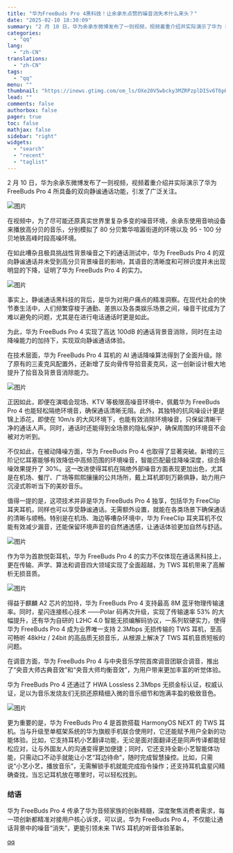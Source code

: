 ```yaml
---
title: "华为FreeBuds Pro 4黑科技！让余承东点赞的噪音消失术什么来头？"
date: "2025-02-10 18:30:09"
summary: "2 月 10 日，华为余承东微博发布了一则视频，视频着重介绍并实际演示了华为 FreeBuds Pr..."
categories:
  - "qq"
lang:
  - "zh-CN"
translations:
  - "zh-CN"
tags:
  - "qq"
menu: ""
thumbnail: "https://inews.gtimg.com/om_ls/OXe20V5wbcky3MZRPzplDISv6T6pHDp3_-9KNqOAKR9ZAAA_640360/0"
lead: ""
comments: false
authorbox: false
pager: true
toc: false
mathjax: false
sidebar: "right"
widgets:
  - "search"
  - "recent"
  - "taglist"
---
```


2 月 10 日，华为余承东微博发布了一则视频，视频着重介绍并实际演示了华为 FreeBuds Pro 4 所具备的双向静谧通话功能，引发了广泛关注。

![图片](https://inews.gtimg.com/om_bt/OMDMupSJJaEwLq4Qx4bpdgnqbX7ZVgsxPdSeKlwwHW0uMAA/1000)

在视频中，为了尽可能还原真实世界里复杂多变的噪音环境，余承东使用音响设备来播放高分贝的音乐，分别模拟了 80 分贝繁华喧嚣街道的环境以及 95 - 100 分贝地铁高峰时段高噪环境。

在如此嘈杂且极具挑战性背景噪音之下的通话测试中，华为 FreeBuds Pro 4 的双向静谧通话并未受到高分贝背景噪音的影响，其语音的清晰度和可辨识度并未出现明显的下降，证明了华为 FreeBuds Pro 4 的实力。

![图片](https://inews.gtimg.com/om_bt/O43cbF9AYReU1VNVcReyQJU3hO1edY3Mi76k172VOZlgwAA/641)

事实上，静谧通话黑科技的背后，是华为对用户痛点的精准洞察。在现代社会的快节奏生活中，人们频繁穿梭于通勤、差旅以及各类娱乐场景之间，噪音干扰成为了难以避免的问题，尤其是在进行电话通话时更是如此。

为此，华为 FreeBuds Pro 4 实现了高达 100dB 的通话背景音消除，同时在主动降噪能力的加持下，实现双向静谧通话体验。

在技术层面，华为 FreeBuds Pro 4 耳机的 AI 通话降噪算法得到了全面升级。除了原有的三麦克风配置外，还新增了反向骨传导拾音麦克风，这一创新设计极大地提升了拾音及背景音消除能力。

![图片](https://inews.gtimg.com/om_bt/O3vu5s7RdkkQTOs8svxN00k6LBT3YIYAh05jctATnYutsAA/641)

正因如此，即便在演唱会现场、KTV 等极限高噪音环境中，佩戴华为 FreeBuds Pro 4 也能轻松隔绝环境音，确保通话清晰无阻。此外，其独特的抗风噪设计更是锦上添花，即使在 10m/s 的大风环境下，也能有效消除环境噪音，只保留清晰干净的通话人声。同时，通话时还能得到全场景的隐私保护，确保周围的环境音不会被对方听到。

不仅如此，在被动降噪方面，华为 FreeBuds Pro 4 也取得了显著突破。新增的三阶记忆耳塞能够有效降低中高频范围的环境噪音，智能匹配最佳降噪深度，综合降噪效果提升了 30%。这一改进使得耳机在隔绝外部噪音方面表现更加出色，尤其是在机场、餐厅、广场等熙熙攘攘的公共场所，戴上耳机即刻万籁俱静，助力用户沉浸式聆听当下的美妙音乐。

值得一提的是，这项技术并非是华为 FreeBuds Pro 4 独享，包括华为 FreeClip 耳夹耳机，同样也可以享受静谧通话。无需额外设置，就能在各类场景下确保通话的清晰与顺畅。特别是在机场、海边等嘈杂环境中，华为 FreeClip 耳夹耳机不仅能有效减少漏音，还能保留环境声音的自然通透感，让通话体验更加自然与舒适。

![图片](https://inews.gtimg.com/om_bt/OlBq2eodMMXAoI3zmSZivncLo0C2bCXbNLWYMSNCppUdcAA/641)

作为华为首款悦彰耳机，华为 FreeBuds Pro 4 的实力不仅体现在通话黑科技上，更在传输、声学、算法和调音四大领域实现了全面超越，为 TWS 耳机带来了高解析无损音质。

![图片](https://inews.gtimg.com/om_bt/OB_EgmfJiK6AtCYXsssiGLG9Yd5CGeHqevyXnCSPMONwcAA/641)

得益于麒麟 A2 芯片的加持，华为 FreeBuds Pro 4 支持最高 8M 蓝牙物理传输速率。同时，星闪连接核心技术 ——Polar 码再次升级，实现了传输速率 53% 的大幅提升，还有华为自研的 L2HC 4.0 智能无损编解码协议，一系列软硬实力，使得华为 FreeBuds Pro 4 成为业界唯一支持 2.3Mbps 无损传输的 TWS 耳机，至高可畅听 48kHz / 24bit 的高品质无损音乐，从根源上解决了 TWS 耳机音质短板的问题。

在调音方面，华为 FreeBuds Pro 4 与中央音乐学院首席调音团联合调音，推出了“央音大师古典音效”和“央音大师均衡音效”，为用户带来更加丰富的听觉体验。

华为 FreeBuds Pro 4 还通过了 HWA Lossless 2.3Mbps 无损金标认证，权威认证，足以为音乐发烧友们无损还原精细入微的音乐细节和饱满丰盈的极致音色。

![图片](https://inews.gtimg.com/om_bt/Out1Tn7f1iEFMGQYh3McjgunM_70tOZJPcoo-tYH3y088AA/641)

更为重要的是，华为 FreeBuds Pro 4 是首款搭载 HarmonyOS NEXT 的 TWS 耳机。当与升级至单框架系统的华为旗舰手机联合使用时，它还能赋予用户全新的功能体验。比如，它支持耳机小艺翻译功能，无论是面对面翻译还是同声传译都能轻松应对，让与外国友人的沟通变得更加便捷；同时，它还支持全新小艺智能体功能，只需动口不动手就能让小艺“耳边待命”，随时完成智慧操控。比如，只需说“小艺小艺，播放音乐”，无需解锁手机就能完成指令操作；还支持耳机盒星闪精确查找，当忘记耳机放在哪里时，可以轻松找到。

### 结语

华为 FreeBuds Pro 4 传承了华为音频家族的创新精髓，深度聚焦消费者需求，每一项创新都精准对接用户核心诉求，可以说，华为 FreeBuds Pro 4，不仅能让通话背景中的噪音“消失”，更能引领未来 TWS 耳机的听音体验革新。

[qq](https://new.qq.com/rain/a/20250210A072PH00)
